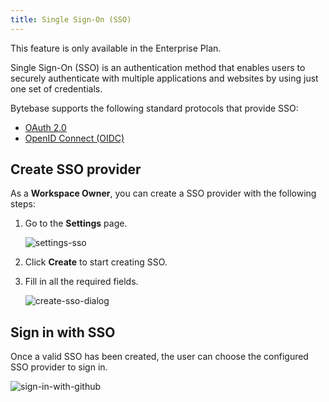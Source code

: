 ```yaml
---
title: Single Sign-On (SSO)
---
```


<HintBlock type="info">

This feature is only available in the Enterprise Plan.

</HintBlock>

Single Sign-On (SSO) is an authentication method that enables users to securely authenticate with multiple applications and websites by using just one set of credentials.

Bytebase supports the following standard protocols that provide SSO:

- [OAuth 2.0](/docs/administration/sso/oauth2)
- [OpenID Connect (OIDC)](/docs/administration/sso/oidc)

## Create SSO provider

As a **Workspace Owner**, you can create a SSO provider with the following steps:

1. Go to the **Settings** page.

   ![settings-sso](/docs/administration/sso/settings-sso.webp)

2. Click **Create** to start creating SSO.
3. Fill in all the required fields.

   ![create-sso-dialog](/docs/administration/sso/create-sso-dialog.webp)

## Sign in with SSO

Once a valid SSO has been created, the user can choose the configured SSO provider to sign in.

![sign-in-with-github](/docs/administration/sso/sign-in-with-github.webp)
